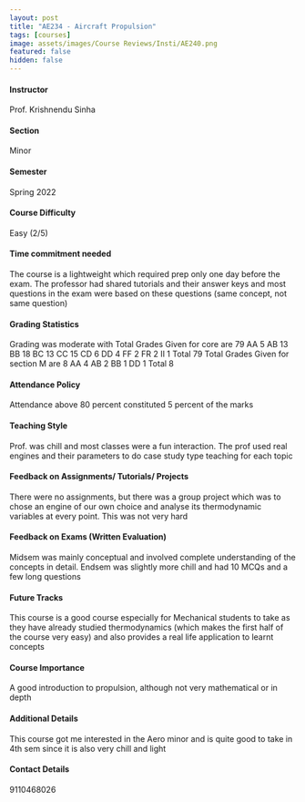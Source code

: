 ```yaml
---
layout: post
title: "AE234 - Aircraft Propulsion"
tags: [courses]
image: assets/images/Course Reviews/Insti/AE240.png
featured: false
hidden: false
---
```


#### Instructor
Prof. Krishnendu Sinha

#### Section
Minor

#### Semester
Spring 2022

#### Course Difficulty
Easy (2/5)

#### Time commitment needed
The course is a lightweight which required prep only one day before the exam. The professor had shared tutorials and their answer keys and most questions in the exam were based on these questions (same concept, not same question)

#### Grading Statistics
Grading was moderate with
Total Grades Given for core are	79
AA	5
AB	13
BB	18
BC	13
CC	15
CD	6
DD	4
FF	2
FR	2
II	1
Total	79
Total Grades Given for section M are	8
AA	4
AB	2
BB	1
DD	1
Total	8

#### Attendance Policy
Attendance above 80 percent constituted 5 percent of the marks

#### Teaching Style
Prof. was chill and most classes were a fun interaction. The prof used real engines and their parameters to do case study type teaching for each topic

#### Feedback on Assignments/ Tutorials/ Projects
There were no assignments, but there was a group project which was to chose an engine of our own choice and analyse its thermodynamic variables at every point. This was not very hard

#### Feedback on Exams (Written Evaluation)
Midsem was mainly conceptual and involved complete understanding of the concepts in detail. Endsem was slightly more chill and had 10 MCQs and a few long questions

#### Future Tracks
This course is a good course especially for Mechanical students to take as they have already studied thermodynamics (which makes the first half of the course very easy) and also provides a real life application to learnt concepts

#### Course Importance
A good introduction to propulsion, although not very mathematical or in depth

#### Additional Details
This course got me interested in the Aero minor and is quite good to take in 4th sem since it is also very chill and light

#### Contact Details
9110468026

